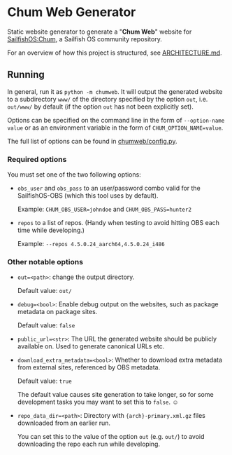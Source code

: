 # Chum Web Generator

Static website generator to generate a "**Chum Web**" website for [SailfishOS:Chum](https://github.com/sailfishos-chum/), a Sailfish&nbsp;OS community repository.

For an overview of how this project is structured, see [ARCHITECTURE.md](ARCHITECTURE.md).

## Running

In general, run it as `python -m chumweb`.  It will output the generated website to a subdirectory `www/` of the
directory specified by the option `out`, i.e. `out/www/` by default (if the option `out` has not been explicitly set).

Options can be specified on the command line in the form of `--option-name value` or
as an environment variable in the form of `CHUM_OPTION_NAME=value`.

The full list of options can be found in [chumweb/config.py](chumweb/config.py).

### Required options

You must set one of the two following options:

* `obs_user` and `obs_pass` to an user/password combo valid for the SailfishOS-OBS (which this tool uses by default).
   
  Example: `CHUM_OBS_USER=johndoe` and `CHUM_OBS_PASS=hunter2`

* `repos` to a list of repos.  (Handy when testing to avoid hitting OBS each time while developing.)
  
  Example: `--repos 4.5.0.24_aarch64,4.5.0.24_i486`

### Other notable options

* `out=<path>`: change the output directory.

  Default value: `out/`

* `debug=<bool>`: Enable debug output on the websites, such as package metadata on package sites.

  Default value: `false`

* `public_url=<str>`: The URL the generated website should be publicly available on.  Used to generate canonical URLs etc.

* `download_extra_metadata=<bool>`: Whether to download extra metadata from external sites, referenced by OBS metadata.

  Default value: `true`<br />

  The default value causes site generation to take longer, so for some development tasks you may want to set this to `false`. ☺

* `repo_data_dir=<path>`: Directory with `{arch}-primary.xml.gz` files downloaded from an earlier run. 

  You can set this to the value of the option `out` (e.g. `out/`) to avoid downloading the repo each run while developing.

